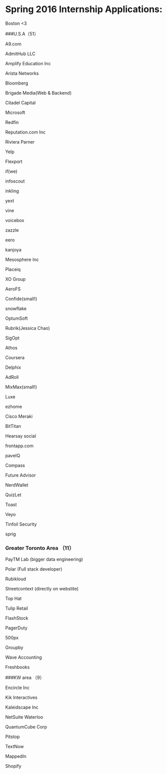 # Spring 2016 Internship Applications:

Boston <3


###U.S.A（51）

A9.com

AdmitHub LLC

Amplify Education Inc

Arista Networks

Bloomberg

Brigade Media(Web & Backend)

Citadel Capital

Microsoft

Redfin

Reputation.com Inc

Riviera Parner



Yelp

Flexport

if(we)

infoscout

inkling

yext

vine

voicebox

zazzle

eero

kanjoya

Mesosphere Inc

Placeiq

XO Group

AeroFS

Confide(small!)

snowflake 

OptumSoft

Rubrik(Jessica Chao)

SigOpt

Athos

Coursera

Delphix 

AdRoll

MixMax(small!)

Luxe

ezhome

Cisco Meraki

BitTitan

Hearsay social

frontapp.com

paveIQ

Compass

Future Advisor

NerdWallet

QuizLet

Toast

Veyo

Tinfoil Security 

sprig




### Greater Toronto Area （11）


PayTM Lab (bigger data engineering)

Polar (Full stack developer)

Rubikloud

Streetcontext (directly on webstite)

Top Hat

Tulip Retail

FlashStock

PagerDuty

500px

Groupby

Wave Accounting

Freshbooks


###KW area （9）

Encircle Inc 

Kik Interactives

Kaleidscape Inc

NetSuite Waterloo

QuantumCube Corp

Pitstop

TextNow

MappedIn

Shopify

